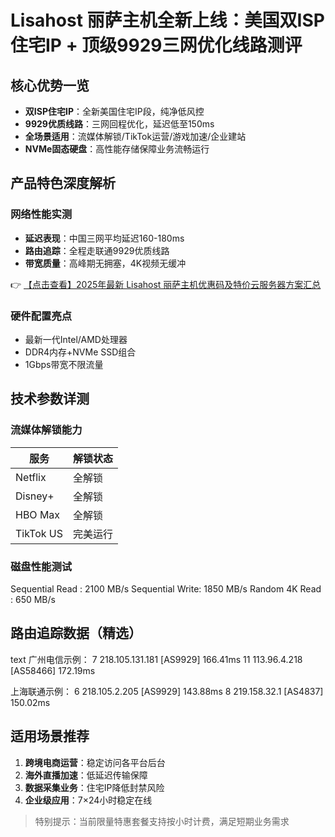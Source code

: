 # Lisahost 丽萨主机全新上线：美国双ISP住宅IP + 顶级9929三网优化线路测评

## 核心优势一览
- **双ISP住宅IP**：全新美国住宅IP段，纯净低风控
- **9929优质线路**：三网回程优化，延迟低至150ms
- **全场景适用**：流媒体解锁/TikTok运营/游戏加速/企业建站
- **NVMe固态硬盘**：高性能存储保障业务流畅运行

## 产品特色深度解析

### 网络性能实测
- **延迟表现**：中国三网平均延迟160-180ms
- **路由追踪**：全程走联通9929优质线路
- **带宽质量**：高峰期无拥塞，4K视频无缓冲

👉 [【点击查看】2025年最新 Lisahost 丽萨主机优惠码及特价云服务器方案汇总](https://bit.ly/lisazhuji)

### 硬件配置亮点
- 最新一代Intel/AMD处理器
- DDR4内存+NVMe SSD组合
- 1Gbps带宽不限流量

## 技术参数详测

### 流媒体解锁能力
| 服务       | 解锁状态 |
|------------|----------|
| Netflix    | 全解锁   |
| Disney+    | 全解锁   |
| HBO Max    | 全解锁   |
| TikTok US  | 完美运行 |

### 磁盘性能测试

Sequential Read : 2100 MB/s
Sequential Write: 1850 MB/s
Random 4K Read  : 650 MB/s

## 路由追踪数据（精选）
text
广州电信示例：
7  218.105.131.181 [AS9929] 166.41ms
11 113.96.4.218    [AS58466] 172.19ms

上海联通示例：
6  218.105.2.205   [AS9929] 143.88ms
8  219.158.32.1    [AS4837] 150.02ms

## 适用场景推荐
1. **跨境电商运营**：稳定访问各平台后台
2. **海外直播加速**：低延迟传输保障
3. **数据采集业务**：住宅IP降低封禁风险
4. **企业级应用**：7×24小时稳定在线

> 特别提示：当前限量特惠套餐支持按小时计费，满足短期业务需求